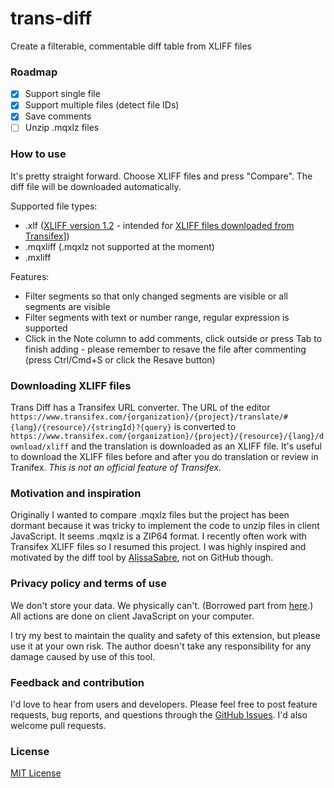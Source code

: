 # trans-diff

Create a filterable, commentable diff table from XLIFF files

### Roadmap

- [x] Support single file
- [x] Support multiple files (detect file IDs)
- [x] Save comments
- [ ] Unzip .mqxlz files

### How to use

It's pretty straight forward. Choose XLIFF files and press "Compare". The diff file will be downloaded automatically.

Supported file types:

- .xlf ([XLIFF version 1.2](http://docs.oasis-open.org/xliff/v1.2/os/xliff-core.html) - intended for [XLIFF files downloaded from Transifex](https://docs.transifex.com/projects/downloading-translations#section-downloading-translations-for-a-specific-language)])
- .mqxliff (.mqxlz not supported at the moment)
- .mxliff

Features:

- Filter segments so that only changed segments are visible or all segments are visible
- Filter segments with text or number range, regular expression is supported
- Click in the Note column to add comments, click outside or press Tab to finish adding - please remember to resave the file after commenting (press Ctrl/Cmd+S or click the Resave button)

### Downloading XLIFF files

Trans Diff has a Transifex URL converter. The URL of the editor `https://www.transifex.com/{organization}/{project}/translate/#{lang}/{resource}/{stringId}?{query}` is converted to `https://www.transifex.com/{organization}/{project}/{resource}/{lang}/download/xliff` and the translation is downloaded as an XLIFF file.
It's useful to download the XLIFF files before and after you do translation or review in Tranifex. *This is not an official feature of Transifex.*

### Motivation and inspiration

Originally I wanted to compare .mqxlz files but the project has been dormant because it was tricky to implement the code to unzip files in client JavaScript. It seems .mqxlz is a ZIP64 format.
I recently often work with Transifex XLIFF files so I resumed this project.
I was highly inspired and motivated by the diff tool by [AlissaSabre](https://github.com/AlissaSabre), not on GitHub though.

### Privacy policy and terms of use

We don't store your data. We physically can't. (Borrowed part from [here](https://github.com/amitg87/asana-chrome-plugin/wiki/Privacy-policy).) All actions are done on client JavaScript on your computer.

I try my best to maintain the quality and safety of this extension, but please use it at your own risk. The author doesn't take any responsibility for any damage caused by use of this tool.

### Feedback and contribution

I'd love to hear from users and developers.
Please feel free to post feature requests, bug reports, and questions through the [GitHub Issues](https://github.com/ShunSakurai/trans-diff/issues). I'd also welcome pull requests.

### License

[MIT License](https://github.com/ShunSakurai/trans-diff/blob/master/LICENSE)
